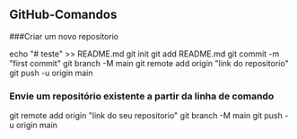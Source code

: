 ## GitHub-Comandos


###Criar um novo repositorio

echo "# teste" >> README.md
git init
git add README.md
git commit -m "first commit"
git branch -M main
git remote add origin "link do repositorio"
git push -u origin main


### Envie um repositório existente a partir da linha de comando

git remote add origin "link do seu repositorio"
git branch -M main 
git push -u origin main


